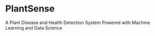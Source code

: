 # PlantSense
A Plant Disease and Health Detection System Powered with Machine Learning and Data Science
